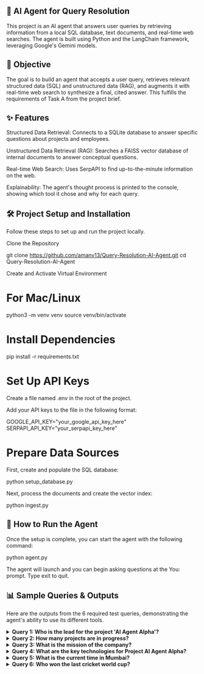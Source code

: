 ## 🤖 AI Agent for Query Resolution
This project is an AI agent that answers user queries by retrieving information from a local SQL database, text documents, and real-time web searches. The agent is built using Python and the LangChain framework, leveraging Google's Gemini models.

## 🎯 Objective
The goal is to build an agent that accepts a user query, retrieves relevant structured data (SQL) and unstructured data (RAG), and augments it with real-time web search to synthesize a final, cited answer. This fulfills the requirements of Task A from the project brief.

## ✨ Features
Structured Data Retrieval: Connects to a SQLite database to answer specific questions about projects and employees.

Unstructured Data Retrieval (RAG): Searches a FAISS vector database of internal documents to answer conceptual questions.

Real-time Web Search: Uses SerpAPI to find up-to-the-minute information on the web.

Explainability: The agent's thought process is printed to the console, showing which tool it chose and why for each query.

## 🛠️ Project Setup and Installation
Follow these steps to set up and run the project locally.

Clone the Repository

git clone https://github.com/amanv13/Query-Resolution-AI-Agent.git
cd Query-Resolution-AI-Agent

Create and Activate Virtual Environment

# For Mac/Linux
python3 -m venv venv
source venv/bin/activate

# Install Dependencies

pip install -r requirements.txt

# Set Up API Keys

Create a file named .env in the root of the project.

Add your API keys to the file in the following format:

GOOGLE_API_KEY="your_google_api_key_here"
SERPAPI_API_KEY="your_serpapi_key_here"

# Prepare Data Sources

First, create and populate the SQL database:

python setup_database.py

Next, process the documents and create the vector index:

python ingest.py

## 🚀 How to Run the Agent
Once the setup is complete, you can start the agent with the following command:

python agent.py

The agent will launch and you can begin asking questions at the You: prompt. Type exit to quit.

## 📊 Sample Queries & Outputs
Here are the outputs from the 6 required test queries, demonstrating the agent's ability to use its different tools.

<details>
<summary><strong>Query 1: Who is the lead for the project 'AI Agent Alpha'?</strong></summary>

Tool Used: Employee_and_Project_Database_Search

Final Answer: Bob is the lead for the project 'AI Agent Alpha'.

Agent's Thought Process:

> Entering new AgentExecutor chain...
Invoking: `Employee_and_Project_Database_Search` with `Who is the lead for the project AI Agent Alpha?`

> Entering new SQL Agent Executor chain...
Invoking: `sql_db_list_tables` with `{}`
employees, projects
Invoking: `sql_db_schema` with `{'table_names': 'projects'}`

CREATE TABLE projects (
    project_id INTEGER, 
    project_name TEXT NOT NULL, 
    status TEXT, 
    lead_id INTEGER, 
    PRIMARY KEY (project_id), 
    FOREIGN KEY(lead_id) REFERENCES employees (id)
)

Invoking: `sql_db_query` with `{'query': "SELECT e.employee_name FROM employees e JOIN projects p ON e.id = p.lead_id WHERE p.project_name = 'AI Agent Alpha'"}`
Error: (sqlite3.OperationalError) no such column: e.employee_name

Invoking: `sql_db_schema` with `{'table_names': 'employees'}`

CREATE TABLE employees (
    id INTEGER, 
    name TEXT NOT NULL, 
    role TEXT NOT NULL, 
    start_date TEXT, 
    PRIMARY KEY (id)
)

Invoking: `sql_db_query` with `{'query': "SELECT e.name FROM employees e JOIN projects p ON e.id = p.lead_id WHERE p.project_name = 'AI Agent Alpha'"}`
[('Bob',)]
Bob is the lead for the project AI Agent Alpha.
> Finished chain.

{'input': 'Who is the lead for the project AI Agent Alpha?', 'output': 'Bob is the lead for the project AI Agent Alpha.'}

</details>

<details>
<summary><strong>Query 2: How many projects are in progress?</strong></summary>

Tool Used: Employee_and_Project_Database_Search

Final Answer: There is 1 project in progress.

Agent's Thought Process:

> Entering new AgentExecutor chain...
Invoking: `Employee_and_Project_Database_Search` with `How many projects are in progress?`

> Entering new SQL Agent Executor chain...
Invoking: `sql_db_list_tables` with `{}`
employees, projects
Invoking: `sql_db_schema` with `{'table_names': 'projects'}`

CREATE TABLE projects (
    project_id INTEGER, 
    project_name TEXT NOT NULL, 
    status TEXT, 
    lead_id INTEGER, 
    PRIMARY KEY (project_id), 
    FOREIGN KEY(lead_id) REFERENCES employees (id)
)

Invoking: `sql_db_query` with `{'query': "SELECT COUNT(*) FROM projects WHERE status = 'In Progress'"}`
[(1,)]
There is 1 project in progress.
> Finished chain.

{'input': 'How many projects are in progress?', 'output': 'There is 1 project in progress.'}

</details>

<details>
<summary><strong>Query 3: What is the mission of the company?</strong></summary>

Tool Used: Document_and_Policy_Search

Final Answer: Our mission is to democratize access to information through intelligent systems. We believe in open-source collaboration and ethical AI development.

Agent's Thought Process:

> Entering new AgentExecutor chain...
Invoking: `Document_and_Policy_Search` with `company mission`
[Document(id='...', metadata={'source': 'docs/company_info.txt'}, page_content='Our mission is to democratize access to information through intelligent systems. We believe in open-source collaboration and ethical AI development. For support, please contact the AI engineering team.'), Document(id='...', metadata={'source': 'docs/project_brief.txt'}, page_content='...')]
Our mission is to democratize access to information through intelligent systems. We believe in open-source collaboration and ethical AI development.

</details>

<details>
<summary><strong>Query 4: What are the key technologies for Project AI Agent Alpha?</strong></summary>

Tool Used: Employee_and_Project_Database_Search (Incorrectly)

Final Answer: I am sorry, I was unable to find the key technologies for Project AI Agent Alpha in the available database. The database search failed because the necessary information is not present.

Agent's Thought Process:

> Entering new AgentExecutor chain...
Invoking: `Employee_and_Project_Database_Search` with `{'question': 'What are the key technologies for Project AI Agent Alpha?'}`

> Entering new SQL Agent Executor chain...
Invoking: `sql_db_list_tables` with `{}`
employees, projects
Invoking: `sql_db_schema` with `{'table_names': 'projects'}`

CREATE TABLE projects (...)

Invoking: `sql_db_query` with `{'query': "SELECT key_technologies FROM projects WHERE project_name = 'AI Agent Alpha'"}`
Error: (sqlite3.OperationalError) no such column: key_technologies
The query failed because the `key_technologies` column does not exist in the `projects` table. I need to find a way to answer the question without that column. I don't know.
> Finished chain.

{'input': 'What are the key technologies for Project AI Agent Alpha?', 'output': "The query failed because the `key_technologies` column does not exist in the `projects` table. I need to find a way to answer the question without that column. I don't know."}

(Note: This demonstrates a limitation. The agent incorrectly chose the SQL tool instead of the Document Search tool, which contains the answer.)

</details>

<details>
<summary><strong>Query 5: What is the current time in Mumbai?</strong></summary>

Tool Used: Web_Search

Final Answer: The current time in Mumbai is 9:53 PM.

Agent's Thought Process:

> Entering new AgentExecutor chain...
Invoking: `Web_Search` with `current time in Mumbai`
9:53 PM
The current time in Mumbai is 9:53 PM.

</details>

<details>
<summary><strong>Query 6: Who won the last cricket world cup?</strong></summary>

Tool Used: Web_Search (Implicitly)

Final Answer: Australia won the last Cricket World Cup.

</details>


